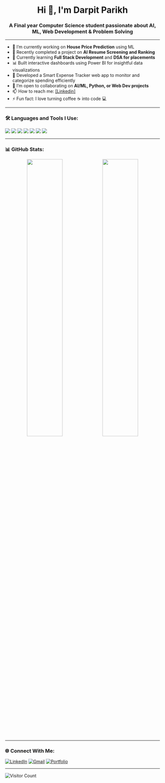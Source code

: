 <h1 align="center">Hi 👋, I'm Darpit Parikh</h1>
<h3 align="center">A Final year Computer Science student passionate about AI, ML, Web Development & Problem Solving</h3>

---

- 🔭 I’m currently working on **House Price Prediction** using ML  
- 🧠 Recently completed a project on **AI Resume Screening and Ranking**  
- 🌱 Currently learning **Full Stack Development** and **DSA for placements**
- 📊 Built interactive dashboards using Power BI for insightful data visualizations
- 💸 Developed a Smart Expense Tracker web app to monitor and categorize spending efficiently
- 🤝 I’m open to collaborating on **AI/ML, Python, or Web Dev projects**
- 📫 How to reach me: <a href="https://www.linkedin.com/in/darpit-parikh-376734313" target="_blank">[Linkedin]</a>
- ⚡ Fun fact: I love turning coffee ☕ into code 💻

---

### 🛠️ Languages and Tools I Use:
<p>
  <img src="https://img.shields.io/badge/Python-3670A0?style=for-the-badge&logo=python&logoColor=fff"/>
  <img src="https://img.shields.io/badge/C++-00599C?style=for-the-badge&logo=c%2B%2B&logoColor=white"/>
  <img src="https://img.shields.io/badge/HTML5-e34c26?style=for-the-badge&logo=html5&logoColor=white"/>
  <img src="https://img.shields.io/badge/CSS3-264de4?style=for-the-badge&logo=css3&logoColor=white"/>
  <img src="https://img.shields.io/badge/JavaScript-f7df1e?style=for-the-badge&logo=javascript&logoColor=black"/>
  <img src="https://img.shields.io/badge/Django-092E20?style=for-the-badge&logo=django&logoColor=white"/>
  <img src="https://img.shields.io/badge/MySQL-4479A1?style=for-the-badge&logo=mysql&logoColor=white"/>
</p>

---

### 📊 GitHub Stats:
<p align="center">
  <img src="https://github-readme-stats.vercel.app/api?username=DarpitParikh&show_icons=true&theme=tokyonight" width="48%" />
  <img src="https://github-readme-streak-stats.herokuapp.com/?user=DarpitParikh&theme=tokyonight" width="48%" />
</p>

---

### 🌐 Connect With Me:
<p>
  <a href="https://www.linkedin.com/in/darpit-parikh-376734313" target="_blank"><img alt="LinkedIn" src="https://img.shields.io/badge/LinkedIn-blue?style=for-the-badge&logo=linkedin"></a>
  <a href="mailto:dpwork124@gmail.com"><img alt="Gmail" src="https://img.shields.io/badge/Gmail-D14836?style=for-the-badge&logo=gmail&logoColor=white"></a>
  <a href="https://yourportfolio.com"><img alt="Portfolio" src="https://img.shields.io/badge/Portfolio-000?style=for-the-badge&logo=vercel&logoColor=white"></a>
</p>

---

![Visitor Count](https://komarev.com/ghpvc/?username=DarpitParikh&label=Profile%20views&color=0e75b6&style=flat)

